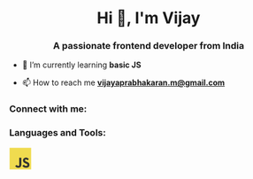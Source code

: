 <h1 align="center">Hi 👋, I'm Vijay</h1>
<h3 align="center">A passionate frontend developer from India</h3>

- 🌱 I’m currently learning **basic JS**

- 📫 How to reach me **vijayaprabhakaran.m@gmail.com**

<h3 align="left">Connect with me:</h3>
<p align="left">
</p>

<h3 align="left">Languages and Tools:</h3>
<p align="left"> <a href="https://developer.mozilla.org/en-US/docs/Web/JavaScript" target="_blank" rel="noreferrer"> <img src="https://raw.githubusercontent.com/devicons/devicon/master/icons/javascript/javascript-original.svg" alt="javascript" width="40" height="40"/> </a> </p>
